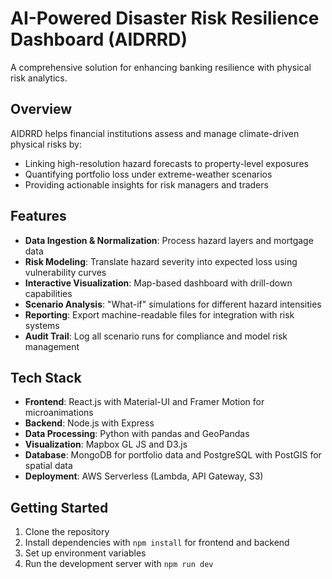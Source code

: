 # AI-Powered Disaster Risk Resilience Dashboard (AIDRRD)

A comprehensive solution for enhancing banking resilience with physical risk analytics.

## Overview

AIDRRD helps financial institutions assess and manage climate-driven physical risks by:
- Linking high-resolution hazard forecasts to property-level exposures
- Quantifying portfolio loss under extreme-weather scenarios
- Providing actionable insights for risk managers and traders

## Features

- **Data Ingestion & Normalization**: Process hazard layers and mortgage data
- **Risk Modeling**: Translate hazard severity into expected loss using vulnerability curves
- **Interactive Visualization**: Map-based dashboard with drill-down capabilities
- **Scenario Analysis**: "What-if" simulations for different hazard intensities
- **Reporting**: Export machine-readable files for integration with risk systems
- **Audit Trail**: Log all scenario runs for compliance and model risk management

## Tech Stack

- **Frontend**: React.js with Material-UI and Framer Motion for microanimations
- **Backend**: Node.js with Express
- **Data Processing**: Python with pandas and GeoPandas
- **Visualization**: Mapbox GL JS and D3.js
- **Database**: MongoDB for portfolio data and PostgreSQL with PostGIS for spatial data
- **Deployment**: AWS Serverless (Lambda, API Gateway, S3)

## Getting Started

1. Clone the repository
2. Install dependencies with `npm install` for frontend and backend
3. Set up environment variables
4. Run the development server with `npm run dev`